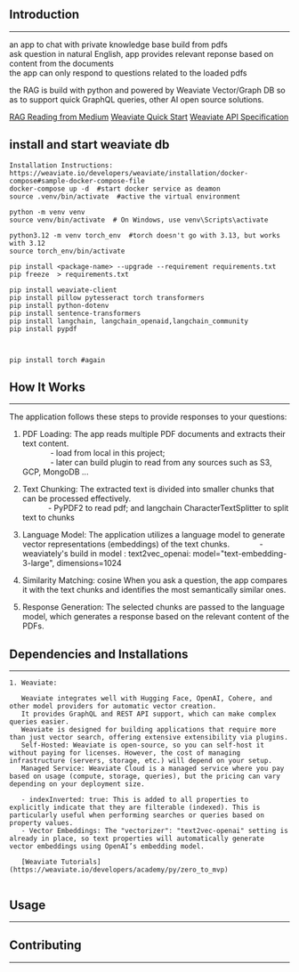 


## Introduction
------------
an app to chat with private knowledge base build from pdfs <br>
ask question in natural English, app provides relevant reponse based on content from the documents <br>
the app can only respond to questions related to the loaded pdfs

the RAG is build with python and powered by Weaviate Vector/Graph DB so as to support quick GraphQL queries, other AI open source solutions. 

[RAG Reading from Medium](https://medium.com/@florian_algo/list/2334780a5667)
[Weaviate Quick Start](https://weaviate.io/developers/weaviate/quickstart)
[Weaviate API Specification](https://weaviate.io/developers/weaviate/api/rest#tag/schema/GET/schema)



## install and start weaviate db
```
Installation Instructions: https://weaviate.io/developers/weaviate/installation/docker-compose#sample-docker-compose-file
docker-compose up -d  #start docker service as deamon 
source .venv/bin/activate  #active the virtual environment

python -m venv venv
source venv/bin/activate  # On Windows, use venv\Scripts\activate

python3.12 -m venv torch_env  #torch doesn't go with 3.13, but works with 3.12
source torch_env/bin/activate

pip install <package-name> --upgrade --requirement requirements.txt
pip freeze  > requirements.txt

pip install weaviate-client
pip install pillow pytesseract torch transformers
pip install python-dotenv
pip install sentence-transformers
pip install langchain, langchain_openaid,langchain_community
pip install pypdf



pip install torch #again

```


## How It Works
------------

The application follows these steps to provide responses to your questions:

1. PDF Loading: The app reads multiple PDF documents and extracts their text content. <br>
   &emsp;&emsp; &emsp; - load from local in this project;  <br>
   &emsp;&emsp; &emsp; - later can build plugin to read from any sources such as S3, GCP, MongoDB ... <br>

2. Text Chunking: The extracted text is divided into smaller chunks that can be processed effectively.<br>
   &emsp;&emsp; &emsp;- PyPDF2 to read pdf; and langchain CharacterTextSplitter to split text to chunks <br>

3. Language Model: The application utilizes a language model to generate vector representations (embeddings) of the text chunks.
   &emsp;&emsp; &emsp; - weaviately's build in model : text2vec_openai: model="text-embedding-3-large",  dimensions=1024  <br>

4. Similarity Matching: cosine When you ask a question, the app compares it with the text chunks and identifies the most semantically similar ones.<br>

5. Response Generation: The selected chunks are passed to the language model, which generates a response based on the relevant content of the PDFs.<br>


## Dependencies and Installations
----------------------------
```
1. Weaviate: 

   Weaviate integrates well with Hugging Face, OpenAI, Cohere, and other model providers for automatic vector creation. 
   It provides GraphQL and REST API support, which can make complex queries easier. 
   Weaviate is designed for building applications that require more than just vector search, offering extensive extensibility via plugins. 
   Self-Hosted: Weaviate is open-source, so you can self-host it without paying for licenses. However, the cost of managing infrastructure (servers, storage, etc.) will depend on your setup. 
   Managed Service: Weaviate Cloud is a managed service where you pay based on usage (compute, storage, queries), but the pricing can vary depending on your deployment size. 
   
   - indexInverted: true: This is added to all properties to explicitly indicate that they are filterable (indexed). This is particularly useful when performing searches or queries based on property values. 
   - Vector Embeddings: The "vectorizer": "text2vec-openai" setting is already in place, so text properties will automatically generate vector embeddings using OpenAI’s embedding model.

   [Weaviate Tutorials](https://weaviate.io/developers/academy/py/zero_to_mvp) 
   
```

## Usage
-----


## Contributing
------------


